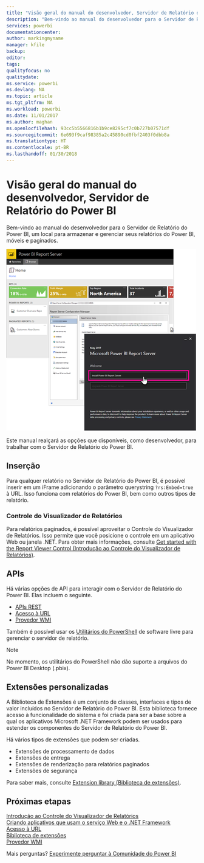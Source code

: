 ```yaml
---
title: "Visão geral do manual do desenvolvedor, Servidor de Relatório do Power BI"
description: "Bem-vindo ao manual do desenvolvedor para o Servidor de Relatório do Power BI, um local para armazenar e gerenciar seus relatórios do Power BI, móveis e paginados."
services: powerbi
documentationcenter: 
author: markingmyname
manager: kfile
backup: 
editor: 
tags: 
qualityfocus: no
qualitydate: 
ms.service: powerbi
ms.devlang: NA
ms.topic: article
ms.tgt_pltfrm: NA
ms.workload: powerbi
ms.date: 11/01/2017
ms.author: maghan
ms.openlocfilehash: 93cc5b5566816b1b9ce8295cf7c0b727b07571df
ms.sourcegitcommit: 6e693f9caf98385a2c45890cd0fbf2403f0dbb8a
ms.translationtype: HT
ms.contentlocale: pt-BR
ms.lasthandoff: 01/30/2018
---
```

# <a name="developer-handbook-overview-power-bi-report-server"></a>Visão geral do manual do desenvolvedor, Servidor de Relatório do Power BI
Bem-vindo ao manual do desenvolvedor para o Servidor de Relatório do Power BI, um local para armazenar e gerenciar seus relatórios do Power BI, móveis e paginados.

![](media/developer-handbook-overview/admin-handbook.png)

Este manual realçará as opções que disponíveis, como desenvolvedor, para trabalhar com o Servidor de Relatório do Power BI.

## <a name="embedding"></a>Inserção
Para qualquer relatório no Servidor de Relatório do Power BI, é possível inserir em um iFrame adicionando o parâmetro querystring `?rs:Embed=true` à URL. Isso funciona com relatórios do Power BI, bem como outros tipos de relatório.

### <a name="report-viewer-control"></a>Controle do Visualizador de Relatórios
Para relatórios paginados, é possível aproveitar o Controle do Visualizador de Relatórios. Isso permite que você posicione o controle em um aplicativo Web ou janela .NET. Para obter mais informações, consulte [Get started with the Report Viewer Control (Introdução ao Controle do Visualizador de Relatórios)](https://docs.microsoft.com/sql/reporting-services/application-integration/integrating-reporting-services-using-reportviewer-controls-get-started).

## <a name="apis"></a>APIs
Há várias opções de API para interagir com o Servidor de Relatório do Power BI. Elas incluem o seguinte.

* [APIs REST](rest-api.md)
* [Acesso à URL](https://docs.microsoft.com/sql/reporting-services/url-access-ssrs)
* [Provedor WMI](https://docs.microsoft.com/sql/reporting-services/wmi-provider-library-reference/reporting-services-wmi-provider-library-reference-ssrs)

Também é possível usar os [Utilitários do PowerShell](https://github.com/Microsoft/ReportingServicesTools) de software livre para gerenciar o servidor de relatório.

> [!NOTE]
> No momento, os utilitários do PowerShell não dão suporte a arquivos do Power BI Desktop (.pbix).
> 
> 

## <a name="custom-extensions"></a>Extensões personalizadas
A Biblioteca de Extensões é um conjunto de classes, interfaces e tipos de valor incluídos no Servidor de Relatório do Power BI. Esta biblioteca fornece acesso à funcionalidade do sistema e foi criada para ser a base sobre a qual os aplicativos Microsoft .NET Framework podem ser usados para estender os componentes do Servidor de Relatório do Power BI.

Há vários tipos de extensões que podem ser criadas.

* Extensões de processamento de dados
* Extensões de entrega
* Extensões de renderização para relatórios paginados
* Extensões de segurança

Para saber mais, consulte [Extension library (Biblioteca de extensões)](https://docs.microsoft.com/sql/reporting-services/extensions/reporting-services-extension-library).

## <a name="next-steps"></a>Próximas etapas
[Introdução ao Controle do Visualizador de Relatórios](https://docs.microsoft.com/sql/reporting-services/application-integration/integrating-reporting-services-using-reportviewer-controls-get-started)  
[Criando aplicativos que usam o serviço Web e o .NET Framework](https://docs.microsoft.com/sql/reporting-services/report-server-web-service/net-framework/building-applications-using-the-web-service-and-the-net-framework)  
[Acesso à URL](https://docs.microsoft.com/sql/reporting-services/url-access-ssrs)  
[Biblioteca de extensões](https://docs.microsoft.com/sql/reporting-services/extensions/reporting-services-extension-library)  
[Provedor WMI](https://docs.microsoft.com/sql/reporting-services/wmi-provider-library-reference/reporting-services-wmi-provider-library-reference-ssrs)

Mais perguntas? [Experimente perguntar à Comunidade do Power BI](https://community.powerbi.com/)

